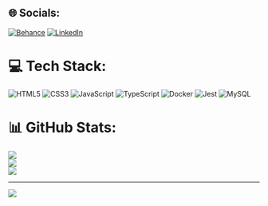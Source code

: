 
## 🌐 Socials:
[![Behance](https://img.shields.io/badge/Behance-1769ff?logo=behance&logoColor=white)](https://behance.net/dbrunodias) [![LinkedIn](https://img.shields.io/badge/LinkedIn-%230077B5.svg?logo=linkedin&logoColor=white)](https://www.linkedin.com/in/bruno-dias-b71609275/) 

# 💻 Tech Stack:
![HTML5](https://img.shields.io/badge/html5-%23E34F26.svg?style=for-the-badge&logo=html5&logoColor=white) ![CSS3](https://img.shields.io/badge/css3-%231572B6.svg?style=for-the-badge&logo=css3&logoColor=white) ![JavaScript](https://img.shields.io/badge/javascript-%23323330.svg?style=for-the-badge&logo=javascript&logoColor=%23F7DF1E) ![TypeScript](https://img.shields.io/badge/typescript-%23007ACC.svg?style=for-the-badge&logo=typescript&logoColor=white) ![Docker](https://img.shields.io/badge/docker-%230db7ed.svg?style=for-the-badge&logo=docker&logoColor=white) ![Jest](https://img.shields.io/badge/-jest-%23C21325?style=for-the-badge&logo=jest&logoColor=white) ![MySQL](https://img.shields.io/badge/mysql-%2300000f.svg?style=for-the-badge&logo=mysql&logoColor=white)
# 📊 GitHub Stats:
![](https://github-readme-stats.vercel.app/api?username=obrunodias&theme=dracula&hide_border=false&include_all_commits=false&count_private=false)<br/>
![](https://github-readme-streak-stats.herokuapp.com/?user=obrunodias&theme=dracula&hide_border=false)<br/>
![](https://github-readme-stats.vercel.app/api/top-langs/?username=obrunodias&theme=dracula&hide_border=false&include_all_commits=false&count_private=false&layout=compact)

---
[![](https://visitcount.itsvg.in/api?id=obrunodias&icon=2&color=12)](https://visitcount.itsvg.in)

<!-- Proudly created with GPRM ( https://gprm.itsvg.in ) -->
